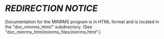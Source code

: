 # *REDIRECTION NOTICE*

Documentation for the MINRMS program is in HTML format
and is located in the "doc_minrms_html/" subdirectory.
(See "doc_minrms_html/minrms_files/minrms.html".)
